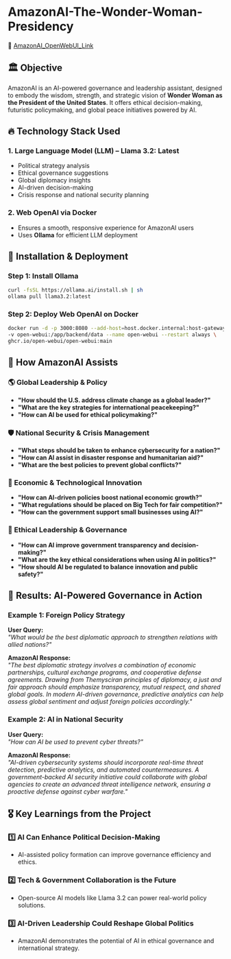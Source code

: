 # AmazonAI-The-Wonder-Woman-Presidency

🔗 [AmazonAI_OpenWebUI_Link](https://openwebui.com/m/agathiyan47k/amazonai--the-wonder-woman-presidency)  

## 🏛️ Objective  
AmazonAI is an AI-powered governance and leadership assistant, designed to embody the wisdom, strength, and strategic vision of **Wonder Woman as the President of the United States**. It offers ethical decision-making, futuristic policymaking, and global peace initiatives powered by AI.  

## 🔥 Technology Stack Used  

### 1. Large Language Model (LLM) – Llama 3.2: Latest  
- Political strategy analysis  
- Ethical governance suggestions  
- Global diplomacy insights  
- AI-driven decision-making  
- Crisis response and national security planning  

### 2. Web OpenAI via Docker  
- Ensures a smooth, responsive experience for AmazonAI users  
- Uses **Ollama** for efficient LLM deployment  

## 🚀 Installation & Deployment  

### Step 1: Install Ollama  
```bash
curl -fsSL https://ollama.ai/install.sh | sh
ollama pull llama3.2:latest
```

### Step 2: Deploy Web OpenAI on Docker
```bash
docker run -d -p 3000:8080 --add-host=host.docker.internal:host-gateway \
-v open-webui:/app/backend/data --name open-webui --restart always \
ghcr.io/open-webui/open-webui:main
```


## 🎯 How AmazonAI Assists  

### 🌎 Global Leadership & Policy  
- **"How should the U.S. address climate change as a global leader?"**  
- **"What are the key strategies for international peacekeeping?"**  
- **"How can AI be used for ethical policymaking?"**  

### 🛡️ National Security & Crisis Management  
- **"What steps should be taken to enhance cybersecurity for a nation?"**  
- **"How can AI assist in disaster response and humanitarian aid?"**  
- **"What are the best policies to prevent global conflicts?"**  

### 💼 Economic & Technological Innovation  
- **"How can AI-driven policies boost national economic growth?"**  
- **"What regulations should be placed on Big Tech for fair competition?"**  
- **"How can the government support small businesses using AI?"**  

### 📜 Ethical Leadership & Governance  
- **"How can AI improve government transparency and decision-making?"**  
- **"What are the key ethical considerations when using AI in politics?"**  
- **"How should AI be regulated to balance innovation and public safety?"**  

## 📌 Results: AI-Powered Governance in Action  

### Example 1: Foreign Policy Strategy  
**User Query:**  
*"What would be the best diplomatic approach to strengthen relations with allied nations?"*  

**AmazonAI Response:**  
*"The best diplomatic strategy involves a combination of economic partnerships, cultural exchange programs, and cooperative defense agreements. Drawing from Themysciran principles of diplomacy, a just and fair approach should emphasize transparency, mutual respect, and shared global goals. In modern AI-driven governance, predictive analytics can help assess global sentiment and adjust foreign policies accordingly."*  

### Example 2: AI in National Security  
**User Query:**  
*"How can AI be used to prevent cyber threats?"*  

**AmazonAI Response:**  
*"AI-driven cybersecurity systems should incorporate real-time threat detection, predictive analytics, and automated countermeasures. A government-backed AI security initiative could collaborate with global agencies to create an advanced threat intelligence network, ensuring a proactive defense against cyber warfare."*  

## 🎖️ Key Learnings from the Project  

### 1️⃣ AI Can Enhance Political Decision-Making  
- AI-assisted policy formation can improve governance efficiency and ethics.  

### 2️⃣ Tech & Government Collaboration is the Future  
- Open-source AI models like Llama 3.2 can power real-world policy solutions.  

### 3️⃣ AI-Driven Leadership Could Reshape Global Politics  
- AmazonAI demonstrates the potential of AI in ethical governance and international strategy.  

